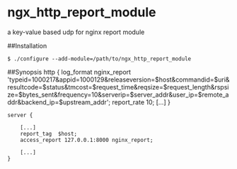 ngx_http_report_module
======================

a key-value based udp for nginx report module


##Installation

    $ ./configure --add-module=/path/to/ngx_http_report_module 

##Synopsis
   http  {
        log_format  nginx_report 'typeid=1000217&appid=1000129&releaseversion=$host&commandid=$uri&resultcode=$status&tmcost=$request_time&reqsize=$request_length&rspsize=$bytes_sent&frequency=10&serverip=$server_addr&user_ip=$remote_addr&backend_ip=$upstream_addr';
        report_rate 10; 
        [...]
   }

    server {
    
        [...]
        report_tag  $host;
        access_report 127.0.0.1:8000 nginx_report;
        
        [...]
    }



